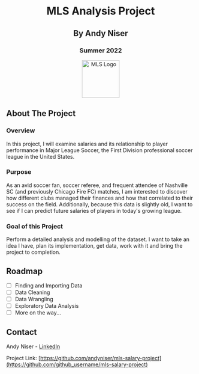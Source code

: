 <!-- PROJECT LOGO -->
# <center> MLS Analysis Project</center>
## <center> By Andy Niser </center>
### <center> Summer 2022 </center>


<center><img src="https://upload.wikimedia.org/wikipedia/commons/thumb/7/76/MLS_crest_logo_RGB_gradient.svg/1200px-MLS_crest_logo_RGB_gradient.svg.png" alt="MLS Logo" style="height: 100px; width:100px;"/></center>

<!-- ABOUT THE PROJECT -->
## About The Project

### Overview

In this project, I will examine salaries and its relationship to player performance in Major League Soccer, the First Division professional soccer league in the United States.

### Purpose

As an avid soccer fan, soccer referee, and frequent attendee of Nashville SC (and previously Chicago Fire FC) matches, I am interested to discover how different clubs managed their finances and how that correlated to their success on the field. Additionally, because this data is slightly old, I want to see if I can predict future salaries of players in today's growing league.

### Goal of this Project

Perform a detailed analysis and modelling of the dataset. I want to take an idea I have, plan its implementation, get data, work with it and bring the project to completion.

<!-- ROADMAP -->
## Roadmap

- [ ] Finding and Importing Data
- [ ] Data Cleaning
- [ ] Data Wrangling
- [ ] Exploratory Data Analysis
- [ ] More on the way...

<!-- CONTACT -->
## Contact

Andy Niser - [LinkedIn](linkedin.com/in/andyniser)

Project Link: [https://github.com/andyniser/mls-salary-project](https://github.com/github_username/mls-salary-project)
